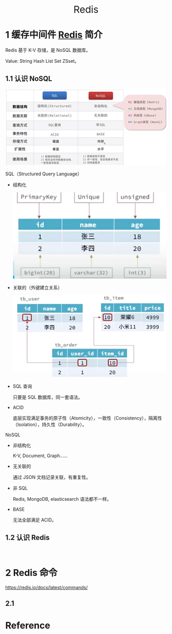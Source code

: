 <p align="center">
   <a style="font-size:30px;"> Redis </a>

</p>

# 1 缓存中间件 [Redis](https://redis.io/) 简介

Redis 基于 K-V 存储，是 NoSQL 数据库。

Value: String Hash List Set ZSset。

## 1.1 认识 NoSQL

![2024-04-15-21-26-53.png](assets/2024-04-15-21-26-53.png)

SQL（Structured Query Language）
- 结构化
  
  ![2024-04-15-21-16-09.png](assets/2024-04-15-21-16-09.png)

- 关联的（外键建立关系）

  ![2024-04-15-21-19-27.png](assets/2024-04-15-21-19-27.png)

  
- SQL 查询

    只要是 SQL 数据库，同一套语法。

- ACID

    底层实现满足事务的原子性（Atomicity），一致性（Consistency），隔离性（Isolation），持久性（Durability）。

NoSQL

- 非结构化

    K-V, Document, Graph......

- 无关联的
  
    通过 JSON 文档记录关联，有重复性。

- 非 SQL

    Redis, MongoDB, elasticsearch 语法都不一样。

- BASE
  
    无法全部满足 ACID。

## 1.2 认识 Redis







<br>

# 2 Redis 命令

<https://redis.io/docs/latest/commands/>

## 2.1 


## 


# Reference